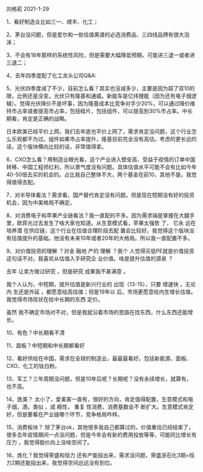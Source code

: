 刘格菘 2021-1-29

1、看好制造业比如三一、顺丰、化工；

2、茅台没问题，但是爱尔和一些估值离谱的必选消费品、三四线品牌有很大泡沫；

3、不会有18年那样的系统性风险，但是需要大幅降低预期，可能进三退一或者进三退二；

4、去年四季度配了化工龙头公司Q&A:

5、光伏四季度减了不少，目前怎么看？其实也没减多少，主要是因为超了双10的限，比例还是没变。光伏只有隆基和通威。新能车是亿纬锂能（因为还有电子烟逻辑）。觉得光伏降价不是坏事，因为隆基成本比竞争对手少20%，可以通过降价维持市占率或者提高市占率，包括硅片，包括组件，可以提高到30%市占率。中长期看，肯定是正确的战略。

日本欧美已经平价上网，我们去年底也平价上网了，需求肯定没问题，这个行业怎么乐观都不为过。组件如果市占率提升，隆基目前完全没有高估。考虑的更长远的话，这个版块横向比较的话，非常值得拿。

6、CXO怎么看？用制造业眼光看，这个产业进入壁垒高、受益于疫情的订单中国转移、中国工程师红利，所以景气度没有问题。具体估值水平可能不会有比如今年40-50倍去买的机会的。占比我自己整体不大，两个基金在前10，其他不是。我觉得值得去配。

7、对半导体看法？需求看，国产替代肯定没有问题。但是现在短期没有好的投资机会，因为中美格局不确定。

8、对消费电子和苹果产业链看法？我一直配的不多。因为需求端是掌握在大腿手里，欧菲光过去发生了啥大家也知道。从生意模式看，苹果太强势  了， 它永 远在 培养潜  在供应链，这个行业在估值合理阶段去配 置会比较好。我觉得这个版块没有估值提升的基础。他没有未来10年或者20年的大格局。所以我一直配置不多。

9、对价值投资的理解 ？对金  融地 产的 理解 ？我个  人觉得买低PE就是价值投资这句话不对。我喜欢从估值入手研究企  业价值。啥是提升估值的源泉 ？

去年  让卖方做过研究 ，但是研究 成果我不甚满意  。

我个人认为，中短期，提升估值是新兴行业的  出现（13-15），只要 增速快  ，无论内 生还是外延 ，都愿意给高估值；但是19年以 后，市场更愿意给内生增长估值。我觉得市场现状在给中长期的东西 定价。  

虽然 我不确定市场对不对，但是我就沿着市场的思路在找东西，什么东西还能增长。

10、有色？中长期看不清

11、面板？中短期和中长期都看好

12、看好供给在中国，需求在全球的制造业，最最最看好。包括新能源、面板、CXO、化工的钛白粉。

13、军工？三年周期没问题，但是10年后呢？长期呢？没有永续增长，就算有，也不高。

14、医美？ 太小了，爱美客一直有，很好的方向，肯定值得配置，生意模式和电子烟，酒，类似 ，成 瘾性， 重复 性消费，消费基数会不 断扩大。生意模式肯定好，但是要看在产业链哪个环节，竞争格局咋样。

15、消费板块？ 除了茅台ok，其他很多我自己都算过的，价值重估已经结束了，很多去年疫情期间一点没问题，但是今年会有新的费用投放等等，可能同比增长有 压力 ，我觉得股价向上没啥空间了。

16、炼化？我觉得荣盛和恒力 还有产能投出来，需求没问题，荣盛浙石化3期+恒力2期还能投出来，我觉得空间远远没有到位。

